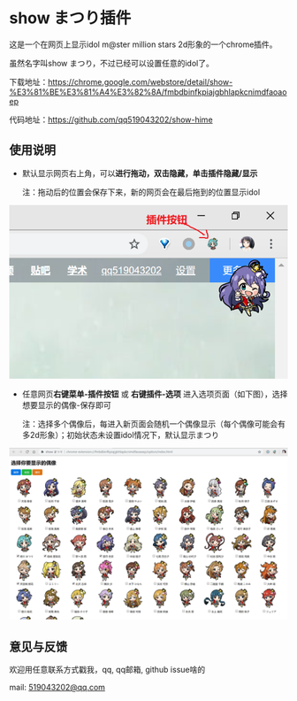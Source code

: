 # show まつり插件

这是一个在网页上显示idol m@ster million stars 2d形象的一个chrome插件。

虽然名字叫show まつり，不过已经可以设置任意的idol了。

下载地址：https://chrome.google.com/webstore/detail/show-%E3%81%BE%E3%81%A4%E3%82%8A/fmbdbinfkpiajgbhlapkcnimdfaoaoep

代码地址：https://github.com/qq519043202/show-hime

## 使用说明

- 默认显示网页右上角，可以**进行拖动，双击隐藏，单击插件隐藏/显示**

  注：拖动后的位置会保存下来，新的网页会在最后拖到的位置显示idol

![](./img/demo1.png)

- 任意网页**右键菜单-插件按钮** 或 **右键插件-选项** 进入选项页面（如下图），选择想要显示的偶像-保存即可

  注：选择多个偶像后，每进入新页面会随机一个偶像显示（每个偶像可能会有多2d形象）；初始状态未设置idol情况下，默认显示まつり

![](./img/setting.png)

## 意见与反馈

欢迎用任意联系方式戳我，qq, qq邮箱, github issue啥的

mail: 519043202@qq.com